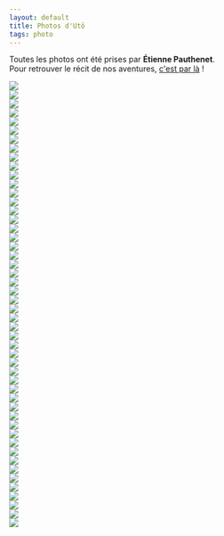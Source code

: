 ```yaml
---
layout: default
title: Photos d'Utö
tags: photo
---
```


Toutes les photos ont été prises par **Étienne Pauthenet**.  
Pour retrouver le récit de nos aventures, [c'est par là](/blog/2016-05-08-WE-uto/) !



<section class="row">
<div class="col-xs-6 col-sm-4 col-md-4" id="pic5F0A7051-1jpg" onclick="showBig('#'+id)">
  <a class="thumbnail">
    <img src="/photos/2016-05-08-WE-uto/5F0A7051-1.jpg" class="img-rounded">
  </a>
</div>
<div class="col-xs-6 col-sm-4 col-md-4" id="pic5F0A7053-1jpg" onclick="showBig('#'+id)">
  <a class="thumbnail">
    <img src="/photos/2016-05-08-WE-uto/5F0A7053-1.jpg" class="img-rounded">
  </a>
</div>
<div class="col-xs-6 col-sm-4 col-md-4" id="pic5F0A7061-1jpg" onclick="showBig('#'+id)">
  <a class="thumbnail">
    <img src="/photos/2016-05-08-WE-uto/5F0A7061-1.jpg" class="img-rounded">
  </a>
</div>
<div class="col-xs-6 col-sm-4 col-md-4" id="pic5F0A7068-1jpg" onclick="showBig('#'+id)">
  <a class="thumbnail">
    <img src="/photos/2016-05-08-WE-uto/5F0A7068-1.jpg" class="img-rounded">
  </a>
</div>
<div class="col-xs-6 col-sm-4 col-md-4" id="pic5F0A7072-1jpg" onclick="showBig('#'+id)">
  <a class="thumbnail">
    <img src="/photos/2016-05-08-WE-uto/5F0A7072-1.jpg" class="img-rounded">
  </a>
</div>
<div class="col-xs-6 col-sm-4 col-md-4" id="pic5F0A7075-1jpg" onclick="showBig('#'+id)">
  <a class="thumbnail">
    <img src="/photos/2016-05-08-WE-uto/5F0A7075-1.jpg" class="img-rounded">
  </a>
</div>
<div class="col-xs-6 col-sm-4 col-md-4" id="pic5F0A7076-1jpg" onclick="showBig('#'+id)">
  <a class="thumbnail">
    <img src="/photos/2016-05-08-WE-uto/5F0A7076-1.jpg" class="img-rounded">
  </a>
</div>
<div class="col-xs-6 col-sm-4 col-md-4" id="pic5F0A7104-1jpg" onclick="showBig('#'+id)">
  <a class="thumbnail">
    <img src="/photos/2016-05-08-WE-uto/5F0A7104-1.jpg" class="img-rounded">
  </a>
</div>
<div class="col-xs-6 col-sm-4 col-md-4" id="pic5F0A7108-1jpg" onclick="showBig('#'+id)">
  <a class="thumbnail">
    <img src="/photos/2016-05-08-WE-uto/5F0A7108-1.jpg" class="img-rounded">
  </a>
</div>
<div class="col-xs-6 col-sm-4 col-md-4" id="pic5F0A7112-1jpg" onclick="showBig('#'+id)">
  <a class="thumbnail">
    <img src="/photos/2016-05-08-WE-uto/5F0A7112-1.jpg" class="img-rounded">
  </a>
</div>
<div class="col-xs-6 col-sm-4 col-md-4" id="pic5F0A7123-1jpg" onclick="showBig('#'+id)">
  <a class="thumbnail">
    <img src="/photos/2016-05-08-WE-uto/5F0A7123-1.jpg" class="img-rounded">
  </a>
</div>
<div class="col-xs-6 col-sm-4 col-md-4" id="pic5F0A7127-1jpg" onclick="showBig('#'+id)">
  <a class="thumbnail">
    <img src="/photos/2016-05-08-WE-uto/5F0A7127-1.jpg" class="img-rounded">
  </a>
</div>
<div class="col-xs-6 col-sm-4 col-md-4" id="pic5F0A7145-1jpg" onclick="showBig('#'+id)">
  <a class="thumbnail">
    <img src="/photos/2016-05-08-WE-uto/5F0A7145-1.jpg" class="img-rounded">
  </a>
</div>
<div class="col-xs-6 col-sm-4 col-md-4" id="pic5F0A7160-1jpg" onclick="showBig('#'+id)">
  <a class="thumbnail">
    <img src="/photos/2016-05-08-WE-uto/5F0A7160-1.jpg" class="img-rounded">
  </a>
</div>
<div class="col-xs-6 col-sm-4 col-md-4" id="pic5F0A7164-1jpg" onclick="showBig('#'+id)">
  <a class="thumbnail">
    <img src="/photos/2016-05-08-WE-uto/5F0A7164-1.jpg" class="img-rounded">
  </a>
</div>
<div class="col-xs-6 col-sm-4 col-md-4" id="pic5F0A7180-1jpg" onclick="showBig('#'+id)">
  <a class="thumbnail">
    <img src="/photos/2016-05-08-WE-uto/5F0A7180-1.jpg" class="img-rounded">
  </a>
</div>
<div class="col-xs-6 col-sm-4 col-md-4" id="pic5F0A7185-1jpg" onclick="showBig('#'+id)">
  <a class="thumbnail">
    <img src="/photos/2016-05-08-WE-uto/5F0A7185-1.jpg" class="img-rounded">
  </a>
</div>
<div class="col-xs-6 col-sm-4 col-md-4" id="pic5F0A7189-1jpg" onclick="showBig('#'+id)">
  <a class="thumbnail">
    <img src="/photos/2016-05-08-WE-uto/5F0A7189-1.jpg" class="img-rounded">
  </a>
</div>
<div class="col-xs-6 col-sm-4 col-md-4" id="pic5F0A7197-1jpg" onclick="showBig('#'+id)">
  <a class="thumbnail">
    <img src="/photos/2016-05-08-WE-uto/5F0A7197-1.jpg" class="img-rounded">
  </a>
</div>
<div class="col-xs-6 col-sm-4 col-md-4" id="pic5F0A7213-1jpg" onclick="showBig('#'+id)">
  <a class="thumbnail">
    <img src="/photos/2016-05-08-WE-uto/5F0A7213-1.jpg" class="img-rounded">
  </a>
</div>
<div class="col-xs-6 col-sm-4 col-md-4" id="pic5F0A7220-1jpg" onclick="showBig('#'+id)">
  <a class="thumbnail">
    <img src="/photos/2016-05-08-WE-uto/5F0A7220-1.jpg" class="img-rounded">
  </a>
</div>
<div class="col-xs-6 col-sm-4 col-md-4" id="pic5F0A7223-1jpg" onclick="showBig('#'+id)">
  <a class="thumbnail">
    <img src="/photos/2016-05-08-WE-uto/5F0A7223-1.jpg" class="img-rounded">
  </a>
</div>
<div class="col-xs-6 col-sm-4 col-md-4" id="pic5F0A7234-1jpg" onclick="showBig('#'+id)">
  <a class="thumbnail">
    <img src="/photos/2016-05-08-WE-uto/5F0A7234-1.jpg" class="img-rounded">
  </a>
</div>
<div class="col-xs-6 col-sm-4 col-md-4" id="pic5F0A7235-1jpg" onclick="showBig('#'+id)">
  <a class="thumbnail">
    <img src="/photos/2016-05-08-WE-uto/5F0A7235-1.jpg" class="img-rounded">
  </a>
</div>
<div class="col-xs-6 col-sm-4 col-md-4" id="pic5F0A7237-1jpg" onclick="showBig('#'+id)">
  <a class="thumbnail">
    <img src="/photos/2016-05-08-WE-uto/5F0A7237-1.jpg" class="img-rounded">
  </a>
</div>
<div class="col-xs-6 col-sm-4 col-md-4" id="pic5F0A7266-1jpg" onclick="showBig('#'+id)">
  <a class="thumbnail">
    <img src="/photos/2016-05-08-WE-uto/5F0A7266-1.jpg" class="img-rounded">
  </a>
</div>
<div class="col-xs-6 col-sm-4 col-md-4" id="pic5F0A7268-1jpg" onclick="showBig('#'+id)">
  <a class="thumbnail">
    <img src="/photos/2016-05-08-WE-uto/5F0A7268-1.jpg" class="img-rounded">
  </a>
</div>
<div class="col-xs-6 col-sm-4 col-md-4" id="pic5F0A7269-1jpg" onclick="showBig('#'+id)">
  <a class="thumbnail">
    <img src="/photos/2016-05-08-WE-uto/5F0A7269-1.jpg" class="img-rounded">
  </a>
</div>
<div class="col-xs-6 col-sm-4 col-md-4" id="pic5F0A7271-1jpg" onclick="showBig('#'+id)">
  <a class="thumbnail">
    <img src="/photos/2016-05-08-WE-uto/5F0A7271-1.jpg" class="img-rounded">
  </a>
</div>
<div class="col-xs-6 col-sm-4 col-md-4" id="pic5F0A7275-1jpg" onclick="showBig('#'+id)">
  <a class="thumbnail">
    <img src="/photos/2016-05-08-WE-uto/5F0A7275-1.jpg" class="img-rounded">
  </a>
</div>
<div class="col-xs-6 col-sm-4 col-md-4" id="pic5F0A7282-1jpg" onclick="showBig('#'+id)">
  <a class="thumbnail">
    <img src="/photos/2016-05-08-WE-uto/5F0A7282-1.jpg" class="img-rounded">
  </a>
</div>
<div class="col-xs-6 col-sm-4 col-md-4" id="pic5F0A7283-1jpg" onclick="showBig('#'+id)">
  <a class="thumbnail">
    <img src="/photos/2016-05-08-WE-uto/5F0A7283-1.jpg" class="img-rounded">
  </a>
</div>
<div class="col-xs-6 col-sm-4 col-md-4" id="pic5F0A7294-1jpg" onclick="showBig('#'+id)">
  <a class="thumbnail">
    <img src="/photos/2016-05-08-WE-uto/5F0A7294-1.jpg" class="img-rounded">
  </a>
</div>
<div class="col-xs-6 col-sm-4 col-md-4" id="pic5F0A7319-1jpg" onclick="showBig('#'+id)">
  <a class="thumbnail">
    <img src="/photos/2016-05-08-WE-uto/5F0A7319-1.jpg" class="img-rounded">
  </a>
</div>
<div class="col-xs-6 col-sm-4 col-md-4" id="pic5F0A7321-1jpg" onclick="showBig('#'+id)">
  <a class="thumbnail">
    <img src="/photos/2016-05-08-WE-uto/5F0A7321-1.jpg" class="img-rounded">
  </a>
</div>
<div class="col-xs-6 col-sm-4 col-md-4" id="pic5F0A7322-1jpg" onclick="showBig('#'+id)">
  <a class="thumbnail">
    <img src="/photos/2016-05-08-WE-uto/5F0A7322-1.jpg" class="img-rounded">
  </a>
</div>
<div class="col-xs-6 col-sm-4 col-md-4" id="pic5F0A7326-1jpg" onclick="showBig('#'+id)">
  <a class="thumbnail">
    <img src="/photos/2016-05-08-WE-uto/5F0A7326-1.jpg" class="img-rounded">
  </a>
</div>
<div class="col-xs-6 col-sm-4 col-md-4" id="pic5F0A7327-1jpg" onclick="showBig('#'+id)">
  <a class="thumbnail">
    <img src="/photos/2016-05-08-WE-uto/5F0A7327-1.jpg" class="img-rounded">
  </a>
</div>
<div class="col-xs-6 col-sm-4 col-md-4" id="pic5F0A7329-1jpg" onclick="showBig('#'+id)">
  <a class="thumbnail">
    <img src="/photos/2016-05-08-WE-uto/5F0A7329-1.jpg" class="img-rounded">
  </a>
</div>
<div class="col-xs-6 col-sm-4 col-md-4" id="pic5F0A7347-1jpg" onclick="showBig('#'+id)">
  <a class="thumbnail">
    <img src="/photos/2016-05-08-WE-uto/5F0A7347-1.jpg" class="img-rounded">
  </a>
</div>
<div class="col-xs-6 col-sm-4 col-md-4" id="pic5F0A7349-1jpg" onclick="showBig('#'+id)">
  <a class="thumbnail">
    <img src="/photos/2016-05-08-WE-uto/5F0A7349-1.jpg" class="img-rounded">
  </a>
</div>
<div class="col-xs-6 col-sm-4 col-md-4" id="pic5F0A7350-1jpg" onclick="showBig('#'+id)">
  <a class="thumbnail">
    <img src="/photos/2016-05-08-WE-uto/5F0A7350-1.jpg" class="img-rounded">
  </a>
</div>
<div class="col-xs-6 col-sm-4 col-md-4" id="pic5F0A7352-1jpg" onclick="showBig('#'+id)">
  <a class="thumbnail">
    <img src="/photos/2016-05-08-WE-uto/5F0A7352-1.jpg" class="img-rounded">
  </a>
</div>
<div class="col-xs-6 col-sm-4 col-md-4" id="pic5F0A7354-1jpg" onclick="showBig('#'+id)">
  <a class="thumbnail">
    <img src="/photos/2016-05-08-WE-uto/5F0A7354-1.jpg" class="img-rounded">
  </a>
</div>
<div class="col-xs-6 col-sm-4 col-md-4" id="pic5F0A7365-1jpg" onclick="showBig('#'+id)">
  <a class="thumbnail">
    <img src="/photos/2016-05-08-WE-uto/5F0A7365-1.jpg" class="img-rounded">
  </a>
</div>
<div class="col-xs-6 col-sm-4 col-md-4" id="pic5F0A7394-1jpg" onclick="showBig('#'+id)">
  <a class="thumbnail">
    <img src="/photos/2016-05-08-WE-uto/5F0A7394-1.jpg" class="img-rounded">
  </a>
</div>
<div class="col-xs-6 col-sm-4 col-md-4" id="pic5F0A7399-1jpg" onclick="showBig('#'+id)">
  <a class="thumbnail">
    <img src="/photos/2016-05-08-WE-uto/5F0A7399-1.jpg" class="img-rounded">
  </a>
</div>
<div class="col-xs-6 col-sm-4 col-md-4" id="pic5F0A7433-1jpg" onclick="showBig('#'+id)">
  <a class="thumbnail">
    <img src="/photos/2016-05-08-WE-uto/5F0A7433-1.jpg" class="img-rounded">
  </a>
</div>
<div class="col-xs-6 col-sm-4 col-md-4" id="pic5F0A7435-1jpg" onclick="showBig('#'+id)">
  <a class="thumbnail">
    <img src="/photos/2016-05-08-WE-uto/5F0A7435-1.jpg" class="img-rounded">
  </a>
</div>
<div class="col-xs-6 col-sm-4 col-md-4" id="pic5F0A7439-1jpg" onclick="showBig('#'+id)">
  <a class="thumbnail">
    <img src="/photos/2016-05-08-WE-uto/5F0A7439-1.jpg" class="img-rounded">
  </a>
</div>
</section>
